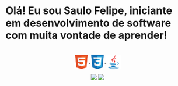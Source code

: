 # Olá! Eu sou Saulo Felipe, iniciante em desenvolvimento de software com muita vontade de aprender!

<div align="center">
  <a href="https://github.com/saulllofelipe">
  
<div style="display: inline_block"><br>
  
  <img align="center" alt="Saulo-HTML" height="40" width="40" src="https://raw.githubusercontent.com/devicons/devicon/master/icons/html5/html5-original.svg">
  <img align="center" alt="Saulo-CSS" height="40" width="40" src="https://raw.githubusercontent.com/devicons/devicon/master/icons/css3/css3-original.svg">
  <img align="center" alt="Saulo-Java" height="40" width="40" src="https://raw.githubusercontent.com/devicons/devicon/master/icons/java/java-original.svg">
  
</div>
<div> 
  
  <a href = "mailto:saulllofelipe@gmail.com"><img src="https://img.shields.io/badge/-Gmail-%23333?style=for-the-badge&logo=gmail&logoColor=white" target="_blank"></a>
  <a href="https://www.linkedin.com/in/saulo-felipe-872479127/" target="_blank"><img src="https://img.shields.io/badge/-LinkedIn-%230077B5?style=for-the-badge&logo=linkedin&logoColor=white" target="_blank"></a> 
 
  
</div>
